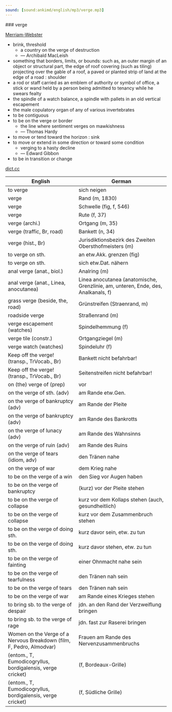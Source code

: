 ```yaml
---
sound: [sound:ankimd/english/mp3/verge.mp3]
---
```


\### verge

[Merriam-Webster](https://www.merriam-webster.com/dictionary/verge)

- brink, threshold
    - a country on the verge of destruction
    - — Archibald MacLeish
- something that borders, limits, or bounds: such as, an outer margin of an object or structural part, the edge of roof covering (such as tiling) projecting over the gable of a roof, a paved or planted strip of land at the edge of a road : shoulder
- a rod or staff carried as an emblem of authority or symbol of office, a stick or wand held by a person being admitted to tenancy while he swears fealty
- the spindle of a watch balance, a spindle with pallets in an old vertical escapement
- the male copulatory organ of any of various invertebrates
- to be contiguous
- to be on the verge or border
    - the line where sentiment verges on mawkishness
    - — Thomas Hardy
- to move or tend toward the horizon : sink
- to move or extend in some direction or toward some condition
    - verging to a hasty decline
    - — Edward Gibbon
- to be in transition or change

[dict.cc](https://www.dict.cc/verge)

| English        | German       |
| -------------- | ------------ |
| to verge | sich neigen |
| verge | Rand (m, 1830) |
| verge | Schwelle (fig, f, 546) |
| verge | Rute (f, 37) |
| verge (archi.) | Ortgang (m, 35) |
| verge (traffic, Br, road) | Bankett (n, 34) |
| verge (hist., Br) | Jurisdiktionsbezirk des Zweiten Obersthofmeisters (m) |
| to verge on sth. | an etw.Akk. grenzen (fig) |
| to verge on sth. | sich etw.Dat. nähern |
| anal verge (anat., biol.) | Analring (m) |
| anal verge (anat., Linea, anocutanea) | Linea anocutanea (anatomische, Grenzlinie, am, unteren, Ende, des, Analkanals, f) |
| grass verge (beside, the, road) | Grünstreifen (Straenrand, m) |
| roadside verge | Straßenrand (m) |
| verge escapement (watches) | Spindelhemmung (f) |
| verge tile (constr.) | Ortgangziegel (m) |
| verge watch (watches) | Spindeluhr (f) |
| Keep off the verge! (transp., TrVocab., Br) | Bankett nicht befahrbar! |
| Keep off the verge! (transp., TrVocab., Br) | Seitenstreifen nicht befahrbar! |
| on (the) verge of (prep) | vor |
| on the verge of sth. (adv) | am Rande etw.Gen. |
| on the verge of bankruptcy (adv) | am Rande der Pleite |
| on the verge of bankruptcy (adv) | am Rande des Bankrotts |
| on the verge of lunacy (adv) | am Rande des Wahnsinns |
| on the verge of ruin (adv) | am Rande des Ruins |
| on the verge of tears (idiom, adv) | den Tränen nahe |
| on the verge of war | dem Krieg nahe |
| to be on the verge of a win | den Sieg vor Augen haben |
| to be on the verge of bankruptcy | (kurz) vor der Pleite stehen |
| to be on the verge of collapse | kurz vor dem Kollaps stehen (auch, gesundheitlich) |
| to be on the verge of collapse | kurz vor dem Zusammenbruch stehen |
| to be on the verge of doing sth. | kurz davor sein, etw. zu tun |
| to be on the verge of doing sth. | kurz davor stehen, etw. zu tun |
| to be on the verge of fainting | einer Ohnmacht nahe sein |
| to be on the verge of tearfulness | den Tränen nah sein |
| to be on the verge of tears | den Tränen nah sein |
| to be on the verge of war | am Rande eines Krieges stehen |
| to bring sb. to the verge of despair | jdn. an den Rand der Verzweiflung bringen |
| to bring sb. to the verge of rage | jdn. fast zur Raserei bringen |
| Women on the Verge of a Nervous Breakdown (film, F, Pedro, Almodvar) | Frauen am Rande des Nervenzusammenbruchs |
|  (entom., T, Eumodicogryllus, bordigalensis, verge cricket) |  (f, Bordeaux-Grille) |
|  (entom., T, Eumodicogryllus, bordigalensis, verge cricket) |  (f, Südliche Grille) |

